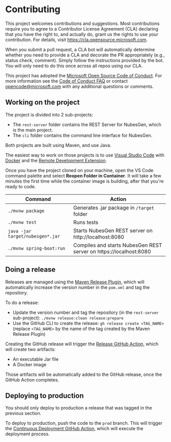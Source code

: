# Contributing

This project welcomes contributions and suggestions.  Most contributions require you to agree to a
Contributor License Agreement (CLA) declaring that you have the right to, and actually do, grant us
the rights to use your contribution. For details, visit https://cla.opensource.microsoft.com.

When you submit a pull request, a CLA bot will automatically determine whether you need to provide
a CLA and decorate the PR appropriately (e.g., status check, comment). Simply follow the instructions
provided by the bot. You will only need to do this once across all repos using our CLA.

This project has adopted the [Microsoft Open Source Code of Conduct](https://opensource.microsoft.com/codeofconduct/).
For more information see the [Code of Conduct FAQ](https://opensource.microsoft.com/codeofconduct/faq/) or
contact [opencode@microsoft.com](mailto:opencode@microsoft.com) with any additional questions or comments.

## Working on the project

The project is divided into 2 sub-projects:

- The `rest-server` folder contains the REST Server for NubesGen, which is the main project.
- The `cli` folder contains the command line interface for NubesGen.

Both projects are built using Maven, and use Java.

The easiest way to work on those projects is to use [Visual Studio Code](https://code.visualstudio.com/) with [Docker](https://docs.docker.com/get-docker/) and the [Remote Development Extension](https://marketplace.visualstudio.com/items?itemName=ms-vscode-remote.vscode-remote-extensionpack).

Once you have the project cloned on your machine, open the VS Code command palette and select **Reopen Folder in Container**. It will take a few minutes the first time while the container image is building, after that you're ready to code.

| Command                          | Action                                          |
|----------------------------------|-------------------------------------------------|
| `./mvnw package`                 | Generates .jar package in `/target` folder      |
| `./mvnw test`                    | Runs tests                                      |
| `java -jar target/nubesgen*.jar` | Starts NubesGen REST server on http://localhost:8080 |
| `./mvnw spring-boot:run`  | Compiles and starts NubesGen REST server on https://localhost:8080 |

## Doing a release

Releases are managed using the [Maven Release Plugin](https://maven.apache.org/maven-release/maven-release-plugin/), which
will automatically increase the version number in the `pom.xml` and tag the repository.

To do a release:
- Update the version number and tag the repository (in the `rest-server` sub-project): `./mvnw release:clean release:prepare`
- Use the GitHub CLI to create the release: `gh release create <TAG_NAME>` (replace `<TAG_NAME>` by the name of the tag created 
  by the Maven Release Plugin)
  
Creating the GitHub release will trigger the [Release GitHub Action](https://github.com/microsoft/NubesGen/blob/main/.github/workflows/release.yml), 
which will create two artifacts:
- An executable Jar file
- A Docker image

Those artifacts will be automatically added to the GitHub release, once the GitHub Action completes.

## Deploying to production

You should only deploy to production a release that was tagged in the previous section.

To deploy to production, push the code to the `prod` branch. This will trigger the [Continuous Deployment GitHub Action](https://github.com/microsoft/NubesGen/blob/main/.github/workflows/continuous-deployment.yml), which will execute the deployment process.
